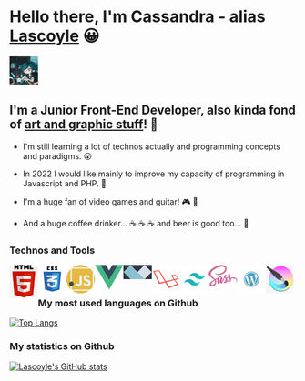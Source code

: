 # Hello there, I'm Cassandra - alias [Lascoyle][website] :grinning:

<img src="https://github.com/Lascoyle/Lascoyle/raw/main/img/cover.jpg" width="50" />

[logo]: https://github.com/Lascoyle/Lascoyle/raw/main/img/cover.jpg

## I'm a Junior Front-End Developer, also kinda fond of [art and graphic stuff][deviantart]! :art:

* I'm still learning a lot of technos actually and programming concepts and paradigms. :dizzy_face:
* In 2022 I would like mainly to improve my capacity of programming in Javascript and PHP. :muscle:
* I'm a huge fan of video games and guitar! :video_game: :guitar:

* And a huge coffee drinker... :coffee: :coffee: :coffee: and beer is good too... :beer:

### Technos and Tools

<img align="left" src="https://github.com/Lascoyle/Lascoyle/raw/main/img/kisspng-logo-html5-brand-clip-art-杉-山-良-雄-5b62be01b565d5.334247781533197825743.jpg" width="50" />
<img align="left" src="https://github.com/Lascoyle/Lascoyle/raw/main/img/css3-logo-png-transparent.png" width="50" />
<img align="left" src="https://github.com/Lascoyle/Lascoyle/raw/main/img/javascript.png" width="50" />
<img align="left" src="https://github.com/Lascoyle/Lascoyle/raw/main/img/vuejs.png" width="50" />
<img align="left" src="https://github.com/Lascoyle/Lascoyle/raw/main/img/alpinejs.png" width="50" />
<img align="left" src="https://github.com/Lascoyle/Lascoyle/raw/main/img/laravel-l.png" width="50" />
<img align="left" src="https://github.com/Lascoyle/Lascoyle/raw/main/img/tailwind.png" width="50" />
<img align="left" src="https://github.com/Lascoyle/Lascoyle/raw/main/img/sass-logo.png" width="50" />
<img align="left" src="https://github.com/Lascoyle/Lascoyle/raw/main/img/wordpress_PNG74.png" width="50" />
<img align="left" src="https://github.com/Lascoyle/Lascoyle/raw/main/img/402-4027556_krita-logo-png-transparent-png.png" width="50" />
  
<br />
<br />

### My most used languages on Github

[![Top Langs](https://github-readme-stats.vercel.app/api/top-langs/?username=Lascoyle&layout=compact&theme=gotham)](https://github.com/anuraghazra/github-readme-stats)

### My statistics on Github

[deviantart]: https://www.deviantart.com/lascoyle-the-second
[website]: https://lascoyle-dev.netlify.app/

[![Lascoyle's GitHub stats](https://github-readme-stats.vercel.app/api?username=Lascoyle&theme=gotham)](https://github.com/Lascoyle/github-readme-stats)

<!---
Lascoyle/Lascoyle is a ✨ special ✨ repository because its `README.md` (this file) appears on your GitHub profile.
You can click the Preview link to take a look at your changes.
--->
